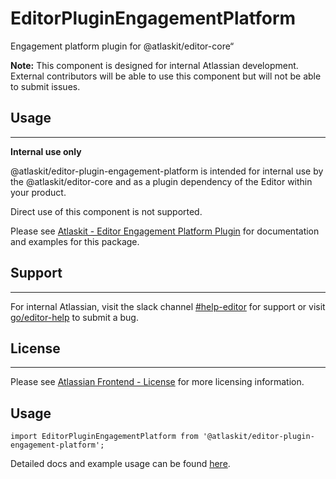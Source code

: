 # EditorPluginEngagementPlatform

Engagement platform plugin for @atlaskit/editor-core“

**Note:** This component is designed for internal Atlassian development.
External contributors will be able to use this component but will not be able to submit issues.


## Usage
---
**Internal use only**

@atlaskit/editor-plugin-engagement-platform is intended for internal use by the @atlaskit/editor-core and as a plugin dependency of the Editor within your product.

Direct use of this component is not supported.

Please see [Atlaskit - Editor Engagement Platform Plugin](https://atlaskit.atlassian.com/packages/editor/editor-plugin-engagement-platform) for documentation and examples for this package.

## Support
---
For internal Atlassian, visit the slack channel [#help-editor](https://atlassian.slack.com/archives/CFG3PSQ9E) for support or visit [go/editor-help](https://go/editor-help) to submit a bug.
## License
---
 Please see [Atlassian Frontend - License](https://hello.atlassian.net/wiki/spaces/AF/pages/2589099144/Documentation#Platform-License) for more licensing information.


## Usage

`import EditorPluginEngagementPlatform from '@atlaskit/editor-plugin-engagement-platform';`


Detailed docs and example usage can be found [here](https://atlaskit.atlassian.com/packages/editor/editor-plugin-engagement-platform).
